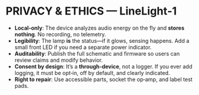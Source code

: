 # PRIVACY & ETHICS — LineLight‑1

- **Local‑only**: The device analyzes audio energy on the fly and **stores nothing**. No recording, no telemetry.
- **Legibility**: The lamp **is** the status—if it glows, sensing happens. Add a small front LED if you need a separate power indicator.
- **Auditability**: Publish the full schematic and firmware so users can review claims and modify behavior.
- **Consent by design**: It’s a **through‑device**, not a logger. If you ever add logging, it must be opt‑in, off by default, and clearly indicated.
- **Right to repair**: Use accessible parts, socket the op‑amp, and label test pads.
